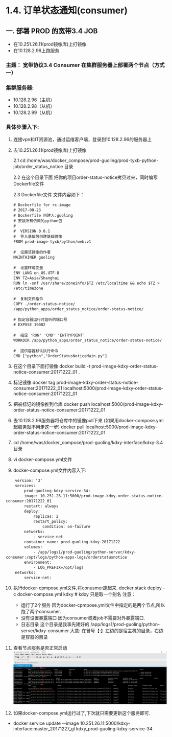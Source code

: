 # 1.4. 订单状态通知(consumer)
## 一. 部署 PROD 的宽带3.4 JOB
- 在10.251.26.11(prod镜像库)上打镜像.
- 在10.128.2.96上跑服务

### 主题： 宽带协议3.4 Consumer 在集群服务器上部署两个节点（方式一）


### 集群服务器:
- 10.128.2.96（主机）
- 10.128.2.98（从机）
- 10.128.2.99（从机）

### 具体步骤入下:
1.  连接vpn和IT资源池，通过运维客户端，登录到10.128.2.96的服务器上
2.  去10.251.26.11(prod镜像库)上打镜像

    2.1 cd /home/was/docker_compose/prod-guoling/prod-tyxb-python-job/order_status_notice 目录
    
    2.2 在这个目录下面 把你的项目order-status-notice拷贝过来，同时编写Dockerfile文件

    2.3 Dockerfile文件 文件内容如下：
    ```docker
    # Dockerfile for rc-image
    # 2017-08-23
    # Dockerfile 创建人:guoling
    # 安装所有依赖的python包
    #
    #  VERSION 0.0.1
    #  导入基础包创建基础镜像
    FROM prod-image-tyxb/python/web:v1

    #  设置该镜像的作者
    MAINTAINER guoling

    #  设置环境变量
    ENV LANG en_US.UTF-8
    ENV TZ=Asia/Shanghai
    RUN ln -snf /usr/share/zoneinfo/$TZ /etc/localtime && echo $TZ > /etc/timezone

    #  复制文件指令
    COPY ./order-status-notice/  /app/python_apps/order_status_notice/order-status-notice/

    # 指定容器运行时监听的端口号
    # EXPOSE 19002

    #  指定 'RUN' 'CMD' 'ENTRYPOINT'
    WORKDIR /app/python_apps/order_status_notice/order-status-notice/

    #  提供容器默认执行命令
    CMD ["python","OrderStatusNoticeMain.py"] 
    ```
3.  在这个目录下面打镜像
    docker build -t prod-image-kdxy-order-status-notice-consumer:20171222_01 .
4.  标记镜像
    docker tag prod-image-kdxy-order-status-notice-consumer:20171222_01 localhost:5000/prod-image-kdxy-order-status-notice-consumer:20171222_01
5.  把被标记的镜像推到仓库
    docker push localhost:5000/prod-image-kdxy-order-status-notice-consumer:20171222_01
6.  去10.128.2.96服务器将仓库中的镜像pull下来 (如果用docker-compose.yml 起服务就不用走这一步)
    docker pull localhost:5000/prod-image-kdxy-order-status-notice-consumer:20171222_01
7.  cd /home/was/docker_compose/prod-guoling/kdxy-interface/kdxy-3.4  目录
8.  vi docker-compose.yml文件
9.  docker-compose.yml文件内容入下:
```docker
    version: '3'
    services:
        prod-guoling-kdxy-service-34:
        image: 10.251.26.11:5000/prod-image-kdxy-order-status-notice-consumer:20171222_01
        restart: always
        deploy:
            replicas: 2
            restart_policy:
                condition: on-failure
        networks:
            - service-net
        container_name: prod-guoling-kdxy-20171222
        volumes:
            - /app/logs1/prod-guoling/python-server/kdxy-consumer:/opt/logs/python-apps-logs/orderstatusnotice
        environment:
            - LOG_PREFIX=/opt/logs
    networks:
        service-net:
```

10. 执行docker-cpmpose.yml文件,将conusmer跑起来.
    docker stack deploy -c docker-compose.yml kdxy    # kdxy 只是取一个别名 
    注意：
    - 运行了2个服务	因为docker-cpmpose.yml文件中指定的是两个节点,所以跑了两个consumer.
    - 没有设置暴露端口   因为consumer或者job不需要对外暴露端口.
    - 日志目录		这个目录是我事先建好的  /app/logs1/prod-guoling/python-server/kdxy-consumer
				大意:    在冒号【:】左边的是宿主机的目录，右边是容器的目录  
11. 查看节点服务是否正常启动
    ![](images/ser1.png)

12. 如果docker-compose.yml运行过了,下次就只需要更新这个服务即可.
-    docker service update --image 10.251.26.11:5000/kdxy-interface:master_20171227_gl kdxy_prod-guoling-kdxy-service-34